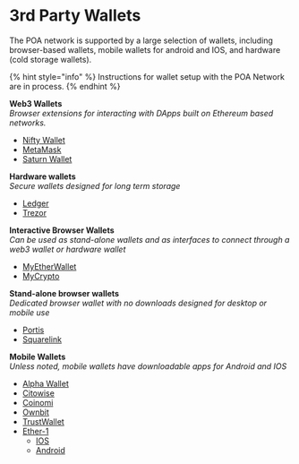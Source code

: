 # 3rd Party Wallets

The POA network is supported by a large selection of wallets, including browser-based wallets, mobile wallets for android and IOS, and hardware \(cold storage wallets\).

{% hint style="info" %}
Instructions for wallet setup with the POA Network are in process.
{% endhint %}

**Web3 Wallets**  
_Browser extensions for interacting with DApps built on Ethereum based networks._

* [Nifty Wallet ](https://chrome.google.com/webstore/detail/nifty-wallet/jbdaocneiiinmjbjlgalhcelgbejmnid?hl=en)
* [MetaMask](https://metamask.io/)
* [Saturn Wallet](http://saturn.network)

**Hardware wallets**   
_Secure wallets designed for long term storage_

* [Ledger ](https://www.ledger.com/)
* [Trezor](https://trezor.io/)

**Interactive Browser Wallets**  
_Can be used as stand-alone wallets and as interfaces to connect through a web3 wallet or hardware wallet_

* [MyEtherWallet ](https://www.myetherwallet.com/access-my-wallet)
* [MyCrypto](https://mycrypto.com/)

**Stand-alone browser wallets**   
_Dedicated browser wallet with no downloads designed for desktop or mobile use_

* [Portis](https://www.portis.io/)
* [Squarelink](https://squarelink.com/)

**Mobile Wallets**  
_Unless noted, mobile wallets have downloadable apps for Android and IOS_

* [Alpha Wallet ](https://alphawallet.com/)
* [Citowise ](https://citowise.com/) 
* [Coinomi ](https://www.coinomi.com/en/)
* [Ownbit ](https://ownbit.io/en/)
* [TrustWallet](https://trustwallet.com/)
* [Ether-1](https://ether1.org)
  * [IOS](https://apps.apple.com/za/app/nextshore-ether-1-wallet/id1521802485)
  * [Android](https://play.google.com/store/apps/details?id=app.web.nextshore_ether1)





